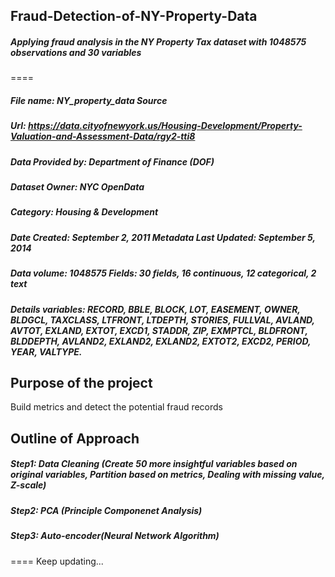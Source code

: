 ## Fraud-Detection-of-NY-Property-Data
##### Applying fraud analysis in the NY Property Tax dataset with 1048575 observations and 30 variables
====

##### File name: NY_property_data Source 
##### Url: https://data.cityofnewyork.us/Housing-Development/Property-Valuation-and-Assessment-Data/rgy2-tti8
##### Data Provided by: Department of Finance (DOF)
##### Dataset Owner: NYC OpenData 
##### Category: Housing & Development

##### Date Created: September 2, 2011 Metadata Last Updated: September 5, 2014
##### Data volume: 1048575 Fields: 30 fields, 16 continuous, 12 categorical, 2 text 
##### Details variables: RECORD, BBLE, BLOCK, LOT, EASEMENT, OWNER, BLDGCL, TAXCLASS, LTFRONT, LTDEPTH, STORIES, FULLVAL, AVLAND, AVTOT, EXLAND, EXTOT, EXCD1, STADDR, ZIP, EXMPTCL, BLDFRONT, BLDDEPTH, AVLAND2, EXLAND2, EXLAND2, EXTOT2, EXCD2, PERIOD, YEAR, VALTYPE.
##
## Purpose of the project
Build metrics and detect the potential fraud records
##
## Outline of Approach
##### Step1: Data Cleaning (Create 50 more insightful variables based on original variables, Partition based on metrics, Dealing with missing value, Z-scale)
##### Step2: PCA (Principle Componenet Analysis)
##### Step3: Auto-encoder(Neural Network Algorithm)

====
Keep updating...
